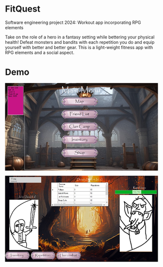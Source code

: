# FitQuest


Software engineering project 2024: Workout app incorporating RPG elements


Take on the role of a hero in a fantasy setting while bettering your physical health! Defeat monsters and bandits with each repetition you do and equip yourself with better and better gear. This is a light-weight fitness app with RPG elements and a social aspect.


# Demo
![Main menu](https://github.com/mamalakic/FitQuest/blob/main/assignment-4/project-description-v1.0/latex/mockup3.jpg)

![Combat screen](https://github.com/mamalakic/FitQuest/blob/main/assignment-4/project-description-v1.0/latex/mockup5.jpg)
